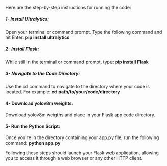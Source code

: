 Here are the step-by-step instructions for running the code:

##### 1- Install Ultralytics:
Open your terminal or command prompt.
Type the following command and hit Enter:
<b>pip install ultralytics</b>

##### 2- Install Flask:
While still in the terminal or command prompt, type:
<b>pip install Flask </b>

##### 3- Navigate to the Code Directory:
Use the cd command to navigate to the directory where your code is located. For example:
<b>cd path/to/your/code/directory </b>

#### 4- Download yolov8m weights:
Download yolov8m weigths and place in your Flask app code directory.

#### 5- Run the Python Script:
Once you're in the directory containing your app.py file, run the following command:
<b>python app.py </b>

Following these steps should launch your Flask web application, allowing you to access it through a web browser or any other HTTP client.

